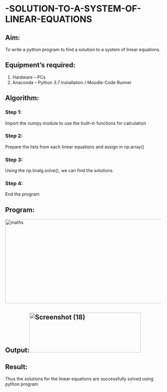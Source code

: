 # -SOLUTION-TO-A-SYSTEM-OF-LINEAR-EQUATIONS
## Aim:
To write a python program to find a solution to a system of linear equations.
## Equipment’s required:
1. 	Hardware – PCs
2. 	Anaconda – Python 3.7 Installation / Moodle-Code Runner
## Algorithm:
### Step 1: 
Import the numpy module to use the built-in functions for calculation
### Step 2: 
Prepare the lists from each linear equations and assign in np.array()
### Step 3: 
Using the np.linalg.solve(), we can find the solutions.
### Step 4: 
End the program
## Program:
<img width="826" height="271" alt="maths" src="https://github.com/user-attachments/assets/e4834463-0ddf-4b13-9e15-d58c329de621" />

## Output:<img width="358" height="128" alt="Screenshot (18)" src="https://github.com/user-attachments/assets/20c64f57-b1f0-4dbc-aa21-2f44dbe7645b" />

## Result: 
Thus the solutions for the linear equations are successfully solved using python program

